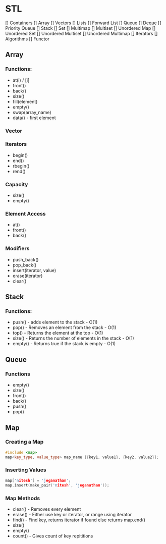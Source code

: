 # STL
[] Containers
[] Array
[] Vectors
[] Lists
[] Forward List
[] Queue
[] Deque
[] Priority Queue
[] Stack
[] Set
[] Multimap
[] Multiset
[] Unordered Map
[] Unordered Set
[] Unordered Multiset
[] Unordered Multimap
[] Iterators
[] Algorithms
[] Functor

## Array
### Functions: 
* at(i) / \[i]
* front()
* back()
* size()
* fill(element)
* empty()
* swap(array_name)
* data() - first element

### Vector
### Iterators
* begin()
* end()
* rbegin()
* rend()
### Capacity
* size()
* empty()
### Element Access
* at()
* front()
* back()
### Modifiers
* push_back()
* pop_back()
* insert(iterator, value)
* erase(iterator)
* clear()

## Stack 
### Functions: 
* push() - adds element to the stack - O(1)
* pop() - Removes an element from the stack - O(1)
* top() - Returns the element at the top - O(1)
* size() - Returns the number of elements in the stack - O(1)
* empty() - Returns true if the stack is empty - O(1)

## Queue
### Functions
* empty()
* size()
* front()
* back()
* push()
* pop()

## Map
### Creating a Map
```c++
#include <map>
map<key_type, value_type> map_name {{key1, value1}, {key2, value2}};
```

### Inserting Values
```c++
map['nitesh'] = 'jeganathan';
map.insert(make_pair('nitesh', 'jeganathan'));
```

### Map Methods
* clear() - Removes every element
* erase() - Either use key or iterator, or range using iterator
* find() - Find key, returns iterator if found else returns map.end()
* size()
* empty()
* count() - Gives count of key repititions

